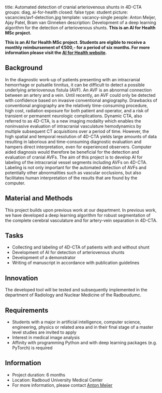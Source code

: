 title: Automated detection of cranial arteriovenous shunts in 4D-CTA
groups: diag, ai-for-health
closed: false
type: student
picture: vacancies/avf-detection.jpg
template: vacancy-single
people: Anton Meijer, Ajay Patel, Bram van Ginneken
description: Development of a deep learning algorithm for the detection of arteriovenous shunts. **This is an AI for Health MSc project.**

**This is an AI for Health MSc project. Students are elgible to receive a monthly reimbursement of €500,- for a period of six months. For more information please visit the [AI for Health website](https://www.ai-for-health.nl/student_projects/).**

## Background
In the diagnostic work-up of patients presenting with an intracranial hemorrhage or pulsatile tinnitus, it can be difficult to detect a possible underlying arteriovenous fistula (AVF). An AVF is an abnormal connection between an artery and a vein. Until recently, an AVF could only be detected with confidence based on invasive conventional angiography. Drawbacks of conventional angiography are the relatively time-consuming procedure, high cost, radiation exposure for both patient and operator, and a risk of transient or permanent neurologic complications. Dynamic CTA, also referred to as 4D-CTA, is a new imaging modality which enables the noninvasive evaluation of intracranial vasculature hemodynamics by multiple subsequent CT acquisitions over a period of time. However, the high spatial and temporal resolution of 4D-CTA yields large amounts of data resulting in laborious and time-consuming diagnostic evaluation and hampers direct interpretation, even for experienced observers. Computer aided diagnosis would therefore be beneficial for the detection and evaluation of cranial AVFs. The aim of this project is to develop AI for labeling of the intracranial vessel segments including AVFs on 4D-CTA. Labeling is not only important for the automated detection of AVFs and potentially other abnormalities such as vascular occlusions, but also facilitates human interpretation of the results that are found by the computer.

## Material and Methods
This project builds upon previous work at our department. In previous work, we have developed a deep learning algorithm for robust segmentation of the complete cerebral vasculature and for artery-vein separation in 4D-CTA. 

## Tasks
- Collecting and labeling of 4D-CTA of patients with and without shunt
- Development of AI for detection of arteriovenous shunts
- Development of a demonstrator 
- Writing of manuscript in accordance with publication guidelines

## Innovation
The developed tool will be tested and subsequently implemented in the department of Radiology and Nuclear Medicine of the Radboudumc.

## Requirements
- Students with a major in artificial intelligence, computer science, engineering, physics or related area and in their final stage of a master level studies are invited to apply
- Interest in medical image analysis
- Affinity with programming Python and with deep learning packages (e.g. PyTorch) is required

## Information
-	Project duration: 6 months
-	Location: Radboud University Medical Center
-	For more information, please contact [Anton Meijer]( http://radboudimaging.nl/index.php/Person?name=Anton_Meijer)
